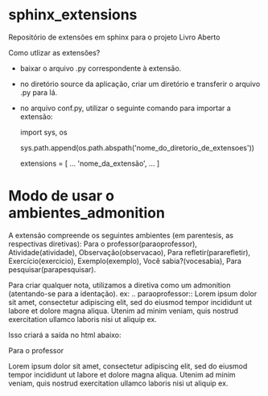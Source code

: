 # sphinx_extensions
Repositório de extensões em sphinx para o projeto Livro Aberto

Como utlizar as extensões?
* baixar o arquivo .py correspondente à extensão. 
* no diretório source da aplicação, criar um diretório e transferir o arquivo .py para lá.
* no arquivo conf.py, utilizar o seguinte comando para importar a extensão:
	
	import sys, os

	sys.path.append(os.path.abspath('nome_do_diretorio_de_extensoes'))

	extensions = [
		...
		'nome_da_extensão',
		...
	]

# Modo de usar o ambientes_admonition
A extensão compreende os seguintes ambientes (em parentesis, as respectivas diretivas): 
	Para o professor(paraoprofessor), 
	Atividade(atividade),
	Observação(observacao),
	Para refletir(pararefletir),
	Exercício(exercicio),
	Exemplo(exemplo),
	Você sabia?(vocesabia),
	Para pesquisar(parapesquisar).

Para criar qualquer nota, utilizamos a diretiva como um admonition (atentando-se para a identação).
ex:
	.. paraoprofessor::
	   Lorem ipsum dolor sit amet, consectetur adipiscing elit, sed do eiusmod tempor incididunt 
	   ut labore et dolore magna aliqua. Utenim ad minim veniam, quis nostrud exercitation ullamco 
	   laboris nisi ut aliquip ex.

Isso criará a saída no html abaixo:

<p class="first admonition-title">Para o professor</p>
	<p class="last">Lorem ipsum dolor sit amet, consectetur adipiscing elit, sed do eiusmod tempor incididunt 
			ut labore et dolore magna aliqua. Utenim ad minim veniam, quis nostrud exercitation ullamco 
			laboris nisi ut aliquip ex.</p>
</div>
	   	
